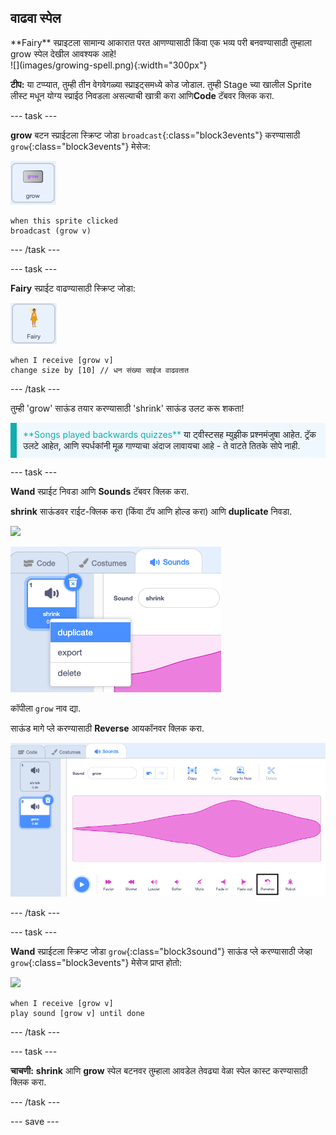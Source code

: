 ## वाढवा स्पेल

<div style="display: flex; flex-wrap: wrap">
<div style="flex-basis: 200px; flex-grow: 1; margin-right: 15px;">
**Fairy** स्प्राइटला सामान्य आकारात परत आणण्यासाठी किंवा एक भव्य परी बनवण्यासाठी तुम्हाला grow स्पेल देखील आवश्यक आहे!
</div>
<div>
![](images/growing-spell.png){:width="300px"}
</div>
</div>

**टीप:** या टप्प्यात, तुम्ही तीन वेगवेगळ्या स्प्राइट्समध्ये कोड जोडाल. तुम्ही Stage च्या खालील Sprite लीस्ट मधून योग्य स्प्राईठ निवडला असल्याची खात्री करा आणि**Code** टॅबवर क्लिक करा.

--- task ---

**grow** बटन स्प्राईटला स्क्रिप्ट जोडा `broadcast`{:class="block3events"} करण्यासाठी `grow`{:class="block3events"} मेसेज:

![](images/grow-icon.png)

```blocks3
when this sprite clicked
broadcast (grow v)
```

--- /task ---

--- task ---

**Fairy** स्प्राईट वाढण्यासाठी स्क्रिप्ट जोडा:

![](images/fairy-icon.png)

```blocks3
when I receive [grow v]
change size by [10] // धन संख्या साईज वाढवतात
```

--- /task ---

तुम्ही 'grow' साऊंड तयार करण्यासाठी 'shrink' साऊंड उलट करू शकता!

<p style="border-left: solid; border-width:10px; border-color: #0faeb0; background-color: aliceblue; padding: 10px;">
<span style="color: #0faeb0">**Songs played backwards quizzes**</span> या ट्वीस्टसह म्युझीक प्रश्नमंजुषा आहेत. ट्रॅक उलटे आहेत, आणि स्पर्धकांनी मूळ गाण्याचा अंदाज लावायचा आहे - ते वाटते तितके सोपे नाही. 
</p>

--- task ---

**Wand** स्प्राईट निवडा आणि **Sounds** टॅबवर क्लिक करा.

**shrink** साऊंडवर राईट-क्लिक करा (किंवा टॅप आणि होल्ड करा) आणि **duplicate** निवडा.

![](images/wand-icon.png)

![डुप्लीकेट दाखवणारा popup मेनूसह shrink साऊंड.](images/duplicate-sound.png)

कॉपीला `grow` नाव द्या.

साऊंड मागे प्ले करण्यासाठी **Reverse** आयकॉनवर क्लिक करा.

![हायलाईट केलेल्या reverse आयकॉनसह grow साऊंड.](images/reverse-sound.png)

--- /task ---

--- task ---

**Wand** स्प्राईटला स्क्रिप्ट जोडा `grow`{:class="block3sound"} साऊंड प्ले करण्यासाठी जेव्हा `grow`{:class="block3events"} मेसेज प्राप्त होतो:

![](images/wand-icon.png)

```blocks3
when I receive [grow v]
play sound [grow v] until done
```

--- /task ---

--- task ---

**चाचणी:** **shrink** आणि **grow** स्पेल बटनवर तुम्हाला आवडेल तेवढ्या वेळा स्पेल कास्ट करण्यासाठी क्लिक करा.

--- /task ---

--- save ---

